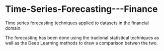 # Time-Series-Forecasting---Finance
Time series forecasting techniques applied to datasets in the financial domain

The forecasting has been done using the tradional statistical techniques as well as the Deep Learning methods to draw a comparison betwen the two.
